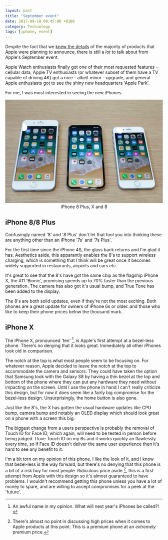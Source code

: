```yaml
---
layout: post
title: "September event"
date: 2017-09-18 09:45:00 +0100
category: Technology
tags: [iphone, event]
---
```


Despite the fact that we [knew the details][leaks] of the majority of products that Apple were planning to announce, there is still a _lot_ to talk about from Apple's September event. 

Apple Watch enthusiasts finally got one of their most requested features - cellular data,  Apple TV enthusiasts (or whatever subset of them have a TV capable of driving 4K) got a nice - albeit minor - upgrade, and general Apple enthusiasts got to see the shiny new headquarters 'Apple Park'. 

For me, I was most interested in seeing the new iPhones. 

<center>
	<img src="/images/2017/9/new-iphones.png" alt="iPhone 8 Plus, iPhone X and iPhone 8" class="image-single" />
	<figcaption>iPhone 8 Plus, X and 8</figcaption>
</center>

## iPhone 8/8 Plus
Confusingly named '8' and '8 Plus' don't let that fool you into thinking these are anything other than an iPhone '7s' and '7s Plus'. 

For the first time since the iPhone 4S, the glass back returns and I'm glad it has. Aesthetics aside, this apparantly enables the 8's to support wireless charging, which is something that I think will be great once it becomes widely supported in restaurants, airports and cars etc.

It's great to see that the 8's have got the same chip as the flagship iPhone X, the A11 'Bionic', promising speeds up to 70% faster than the previous generation. The camera has also got it's usual bump, and True Tone has been added to the display. 

The 8's are both solid updates, even if they're not the most exciting. Both phones are a great update for owners of iPhone 6s or older..and those who like to keep their phone prices below the thousand mark..

## iPhone X
The iPhone X, pronounced 'ten' [^1], is Apple's first attempt at a bezel-less phone. There's no denying that it looks great. Immediately all other iPhones look old in comparison. 

The notch at the top is what most people seem to be focusing on. For whatever reason, Apple decided to leave the notch at the top to accommodate the camera and sensors. They could have taken the option that Samsung took with the Galaxy S8 by having a thin bezel at the top and bottom of the phone where they can put any hardware they need without impacting on the screen. Until I use the phone in hand I can't really criticize this design, but for now it does seem like a fairly big compromise for the bezel-less design. Unsurprisingly, the home button is also gone. 

Just like the 8's, the X has gotten the usual hardware updates like CPU bump, camera bump and notably an OLED display which should look great on a phone with a screen this big. 

The biggest change from a users perspective is probably the removal of Touch ID for Face ID, which again, will need to be tested in person before being judged. I love Touch ID on my 6s and it works quickly an flawlessly every time, so if Face ID doesn't deliver the same user experience then it's hard to see any benefit to it. 

I'm a bit torn on my opinion of this phone. I like the look of it, and I know that bezel-less is the way forward, but there's no denying that this phone is a bit of a risk buy for most people. Ridiculous price aside [^2], this is a first attempt from Apple with this design so it's almost guaranteed to have problems. I wouldn't recommend getting this phone unless you have a lot of money to spare, and are willing to accept compromises for a peek at the 'future'. 

[^1]: An awful name in my opinion. What will next year's iPhones be called?!

[^2]: There's almost no point in discussing high prices when it comes to Apple products at this point. This is a premium phone at an _extremely_ premium price. 

[leaks]:http://colm.io/2017/09/09/leaks/ 
